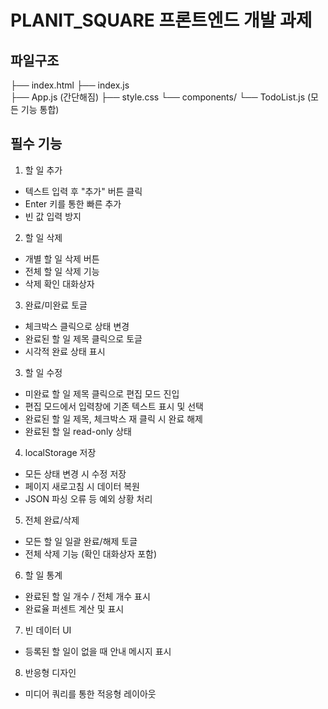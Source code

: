 # PLANIT_SQUARE 프론트엔드 개발 과제

## 파일구조

├── index.html
├── index.js  
├── App.js (간단해짐)
├── style.css
└── components/
    └── TodoList.js (모든 기능 통합)


## 필수 기능

1. 할 일 추가

- 텍스트 입력 후 "추가" 버튼 클릭
- Enter 키를 통한 빠른 추가
- 빈 값 입력 방지


2. 할 일 삭제

- 개별 할 일 삭제 버튼
- 전체 할 일 삭제 기능
- 삭제 확인 대화상자


3. 완료/미완료 토글

- 체크박스 클릭으로 상태 변경
- 완료된 할 일 제목 클릭으로 토글
- 시각적 완료 상태 표시


3. 할 일 수정

- 미완료 할 일 제목 클릭으로 편집 모드 진입
- 편집 모드에서 입력창에 기존 텍스트 표시 및 선택
- 완료된 할 일 제목, 체크박스 재 클릭 시 완료 해제
- 완료된 할 일 read-only 상태


4. localStorage 저장

- 모든 상태 변경 시 수정 저장
- 페이지 새로고침 시 데이터 복원
- JSON 파싱 오류 등 예외 상황 처리


5. 전체 완료/삭제

- 모든 할 일 일괄 완료/해제 토글
- 전체 삭제 기능 (확인 대화상자 포함)


6. 할 일 통계

- 완료된 할 일 개수 / 전체 개수 표시
- 완료율 퍼센트 계산 및 표시


7. 빈 데이터 UI

- 등록된 할 일이 없을 때 안내 메시지 표시


8. 반응형 디자인
- 미디어 쿼리를 통한 적응형 레이아웃
